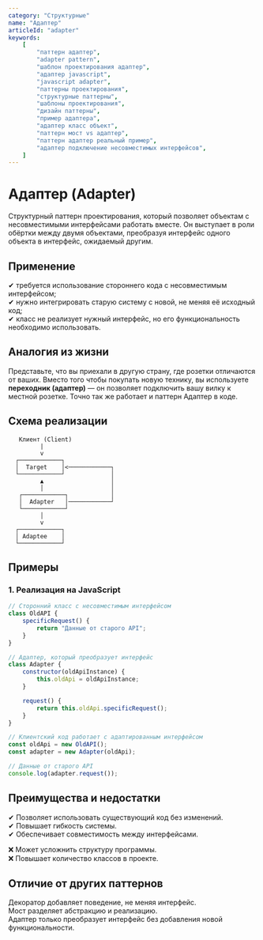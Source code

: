 ```yaml
---
category: "Структурные"
name: "Адаптер"
articleId: "adapter"
keywords:
    [
        "паттерн адаптер",
        "adapter pattern",
        "шаблон проектирования адаптер",
        "адаптер javascript",
        "javascript adapter",
        "паттерны проектирования",
        "структурные паттерны",
        "шаблоны проектирования",
        "дизайн паттерны",
        "пример адаптера",
        "адаптер класс объект",
        "паттерн мост vs адаптер",
        "паттерн адаптер реальный пример",
        "адаптер подключение несовместимых интерфейсов",
    ]
---
```


# Адаптер (Adapter)

Cтруктурный паттерн проектирования, который позволяет объектам с несовместимыми интерфейсами работать вместе. Он выступает в роли обёртки между двумя объектами, преобразуя интерфейс одного объекта в интерфейс, ожидаемый другим.

## Применение

✔ требуется использование стороннего кода с несовместимым интерфейсом;\
✔ нужно интегрировать старую систему с новой, не меняя её исходный код;\
✔ класс не реализует нужный интерфейс, но его функциональность необходимо использовать.

## Аналогия из жизни

Представьте, что вы приехали в другую страну, где розетки отличаются от ваших. Вместо того чтобы покупать новую технику, вы используете **переходник (адаптер)** — он позволяет подключить вашу вилку к местной розетке. Точно так же работает и паттерн Адаптер в коде.

## Схема реализации

```text
   Клиент (Client)
         |
         v
  ┌────────────┐
  │  Target    │<────────────┐
  └────────────┘             │
         ▲                   │
         │                   │
   ┌────────────┐            │
   │  Adapter   │────────────┘
   └────────────┘
         │
         v
  ┌────────────┐
  │ Adaptee    │
  └────────────┘
```

## Примеры

### 1. Реализация на JavaScript

```javascript
// Сторонний класс с несовместимым интерфейсом
class OldAPI {
    specificRequest() {
        return "Данные от старого API";
    }
}

// Адаптер, который преобразует интерфейс
class Adapter {
    constructor(oldApiInstance) {
        this.oldApi = oldApiInstance;
    }

    request() {
        return this.oldApi.specificRequest();
    }
}

// Клиентский код работает с адаптированным интерфейсом
const oldApi = new OldAPI();
const adapter = new Adapter(oldApi);

// Данные от старого API
console.log(adapter.request());
```

## Преимущества и недостатки

✔ Позволяет использовать существующий код без изменений.\
✔ Повышает гибкость системы.\
✔ Обеспечивает совместимость между интерфейсами.

❌ Может усложнить структуру программы.\
❌ Повышает количество классов в проекте.

## Отличие от других паттернов

Декоратор добавляет поведение, не меняя интерфейс.\
Мост разделяет абстракцию и реализацию.\
Адаптер только преобразует интерфейс без добавления новой функциональности.
